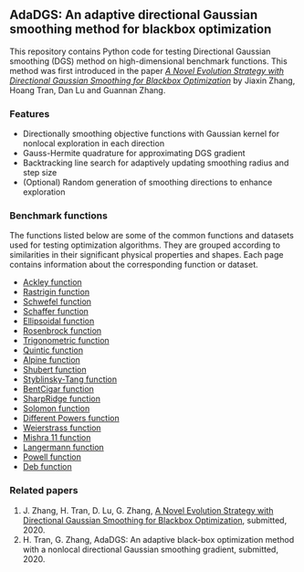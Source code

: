## AdaDGS: An adaptive directional Gaussian smoothing method for blackbox optimization
This repository contains Python code for testing Directional Gaussian smoothing (DGS) method on high-dimensional benchmark functions. This method was first introduced in the paper [*A Novel Evolution Strategy with Directional Gaussian Smoothing for Blackbox Optimization*](https://arxiv.org/pdf/2002.03001.pdf) by Jiaxin Zhang, Hoang Tran, Dan Lu and Guannan Zhang. 

### Features
- Directionally smoothing objective functions with Gaussian kernel for nonlocal exploration in each direction  
- Gauss-Hermite quadrature for approximating DGS gradient
- Backtracking line search for adaptively updating smoothing radius and step size 
- (Optional) Random generation of smoothing directions to enhance exploration 

### Benchmark functions 

The functions listed below are some of the common functions and datasets used for testing optimization algorithms. They are grouped according to similarities in their significant physical properties and shapes. Each page contains information about the corresponding function or dataset. 
- [Ackley function](https://github.com/HoangATran/Directional-Gaussian-smoothing/blob/main/Benchmark%20Functions/Ackley.md)
- [Rastrigin function](https://github.com/HoangATran/Directional-Gaussian-smoothing/blob/main/Benchmark%20Functions/Rastrigin.md)
- [Schwefel function](https://github.com/HoangATran/Directional-Gaussian-smoothing/blob/main/Benchmark%20Functions/Schwefel.md)
- [Schaffer function](https://github.com/HoangATran/Directional-Gaussian-smoothing/blob/main/Benchmark%20Functions/Schaffer.md)
- [Ellipsoidal function](https://github.com/HoangATran/Directional-Gaussian-smoothing/blob/main/Benchmark%20Functions/Ellipsoidal.md)
- [Rosenbrock function](https://github.com/HoangATran/Directional-Gaussian-smoothing/blob/main/Benchmark%20Functions/Rosenbrock.md)
- [Trigonometric function](https://github.com/HoangATran/Directional-Gaussian-smoothing/blob/main/Benchmark%20Functions/Trigonometric.md)
- [Quintic function](https://github.com/HoangATran/Directional-Gaussian-smoothing/blob/main/Benchmark%20Functions/Quintic.md)
- [Alpine function](https://github.com/HoangATran/Directional-Gaussian-smoothing/blob/main/Benchmark%20Functions/Alpine.md)
- [Shubert function](https://github.com/HoangATran/Directional-Gaussian-smoothing/blob/main/Benchmark%20Functions/Shubert.md)
- [Styblinsky-Tang function](https://github.com/HoangATran/Directional-Gaussian-smoothing/blob/main/Benchmark%20Functions/Styblinsky-Tang.md)
- [BentCigar function](https://github.com/HoangATran/Directional-Gaussian-smoothing/blob/main/Benchmark%20Functions/BentCigar.md)
- [SharpRidge function](https://github.com/HoangATran/Directional-Gaussian-smoothing/blob/main/Benchmark%20Functions/SharpRidge.md)
- [Solomon function](https://github.com/HoangATran/Directional-Gaussian-smoothing/blob/main/Benchmark%20Functions/Solomon.md)
- [Different Powers function](https://github.com/HoangATran/Directional-Gaussian-smoothing/blob/main/Benchmark%20Functions/DifferentPowers.md)
- [Weierstrass function](https://github.com/HoangATran/Directional-Gaussian-smoothing/blob/main/Benchmark%20Functions/Weierstrass.md)
- [Mishra 11 function](https://github.com/HoangATran/Directional-Gaussian-smoothing/blob/main/Benchmark%20Functions/Mishra11.md)
- [Langermann function](https://github.com/HoangATran/Directional-Gaussian-smoothing/blob/main/Benchmark%20Functions/Langermann.md)
- [Powell function](https://github.com/HoangATran/Directional-Gaussian-smoothing/blob/main/Benchmark%20Functions/Powell.md)
- [Deb function](https://github.com/HoangATran/Directional-Gaussian-smoothing/blob/main/Benchmark%20Functions/Deb.md)

### Related papers 

1. J. Zhang, H. Tran, D. Lu, G. Zhang, [A Novel Evolution Strategy with Directional Gaussian Smoothing for Blackbox Optimization](https://arxiv.org/pdf/2002.03001.pdf), submitted, 2020. 
2. H. Tran, G. Zhang, AdaDGS: An adaptive black-box optimization method with a nonlocal directional Gaussian smoothing gradient, submitted, 2020.
